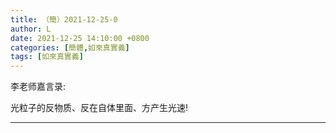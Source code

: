 ```yaml
---
title: （簡）2021-12-25-0
author: L
date: 2021-12-25 14:10:00 +0800
categories: [簡體,如來真實義]
tags: [如來真實義]
---
```


李老师嘉言录:

光粒子的反物质、反在自体里面、方产生光速!

-------